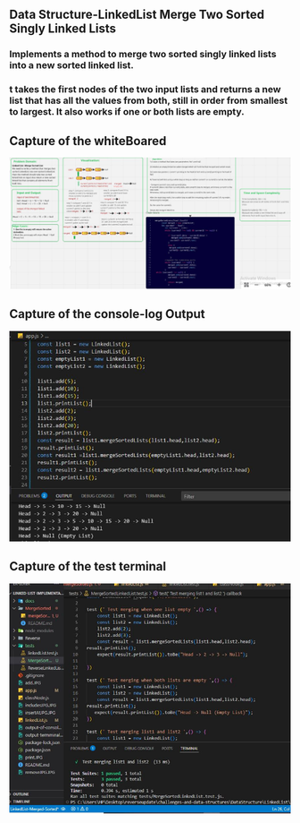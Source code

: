 ## Data Structure-LinkedList Merge Two Sorted Singly Linked Lists 

### Implements a method to merge two sorted singly linked lists into a new sorted linked list. 
### t takes the first nodes of the two input lists and returns a new list that has all the values from both, still in order from smallest to largest. It also works if one or both lists are empty.


## Capture of the whiteBoared

![image of the whiteBoared](../docs/mergedWhiteBored.JPG) 

## Capture of the console-log Output

![image of the console-log Output](../docs/mergedLinkedlist.JPG)

## Capture of the test terminal  

![image of the console-log Output](../docs/testMerged.JPG)     
